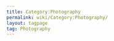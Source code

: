 ```yaml
---
title: Category:Photography
permalink: wiki/Category:Photography/
layout: tagpage
tag: Photography
---
```



